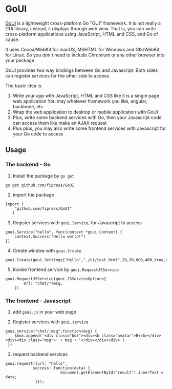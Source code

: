 # GoUI

[GoUI]() is a lightweight cross-platform Go "GUI" framework. It is not really a *GUI* library, instead, it displays through web view. 
That is, you can write cross-platform applications using JavaScript, HTML and CSS, and Go of cause. 

It uses Cocoa/WebKit for macOS, MSHTML for Windows and Gtk/WebKit for Linux. So you don't need to include Chromium or any other browser into your package.

GoUI provides two way bindings between Go and Javascript. Both sides can register services for the other side to access. 

The basic idea is:
1. Write your app with JavaScript, HTML and CSS like it is a single page web application
    You may whatever framework you like, angular, backbone, etc. 
2. Wrap the web application to desktop or mobile application with GoUI
3. Plus, write some backend services with Go, then your Javascript code can access them like make an AJAX request
4. Plus plus, you may also write some frontend services with Javascript for your Go code to access   

## Usage
### The backend - Go
1. Install the package by `go get`
```
go get github.com/fipress/GoUI
``` 

2. import the package
```
import (
   	"github.com/fipress/GoUI"
   )
```

3. Register services with `goui.Service`, for Javascript to access
```
goui.Service("hello", func(context *goui.Context) {
	context.Success("Hello world!")
})
```

4. Create window with `goui.Create`
```
goui.Create(goui.Settings{"Hello","./ui/test.html",20,30,800,400,true,true})
```

5. Invoke frontend service by `goui.RequestJSService`
```
goui.RequestJSService(goui.JSServiceOptions{
		Url: "chat/"+msg,
	})
```

### The frontend - Javascript
1. add `goui.js` in your web page

2. Register services with `goui.service`
```
goui.service("chat/:msg",function(msg) {
    $box.append('<div class="bot"><div><b class="avatar">B</b></div><div><div class="msg">' + msg + '</div></div</div>')
 })
```

3. request backend services
```
goui.request({url: "hello",
            success: function(data) {
                        document.getElementById("result").innerText = data;
             }});
```
